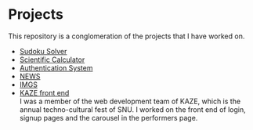 # Projects

This repository is a conglomeration of the projects that I have worked on.

- [Sudoku Solver](https://github.com/SaranBodduluri/Sudoku-solver)
- [Scientific Calculator](https://github.com/SaranBodduluri/Scientific-Calculator)
- [Authentication System](https://github.com/SaranBodduluri/Authentication-system) 
- [NEWS](https://github.com/SaranBodduluri/NEWS) 
- [IMGS](https://github.com/SaranBodduluri/IMGS)
- [KAZE front end](https://kaze-dev.netlify.app/)\
  I was a member of the web development team of KAZE, which is the annual techno-cultural fest of SNU. I worked on the front end of login, signup pages and the carousel in the performers page.  
<!-- 

---

There are more projects that I am working on.\
Hoepfully they will be added here soon :) -->

<!-- This is a temporary place to hold all the project links. -->
